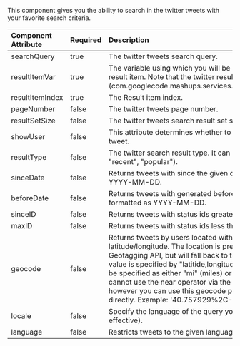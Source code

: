 This component gives you the ability to search in the twitter tweets with your favorite search criteria.

| Component Attribute   | Required | Description | Default value |
|:----------------------|:---------|:------------|:--------------|
| searchQuery | true | The twitter tweets search query. | NA |
| resultItemVar | true | The variable using which you will be able to access the twitter tweets result item. Note that the twitter result item is of type (com.googlecode.mashups.services.twitter.api.TwitterSearchResultItem). | NA |
| resultItemIndex | true | The Result item index. | NA |
| pageNumber | false | The twitter tweets page number. | 1 |
| resultSetSize | false | The twitter tweets search result set size. | 10 |
| showUser | false | This attribute determines whether to display the user that published the tweet. | true |
| resultType | false | The twitter search result type. It can have one of three values ("mixed", "recent", "popular"). | "recent" |
| sinceDate | false | Returns tweets with since the given date. Date should be formatted as YYYY-MM-DD. | NA |
| beforeDate | false | Returns tweets with generated before the given date.  Date should be formatted as YYYY-MM-DD. | NA |
| sinceID | false | Returns tweets with status ids greater than the given id. | NA |
| maxID | false | Returns tweets with status ids less than the given id. | NA |
| geocode | false | Returns tweets by users located within a given radius of the given latitude/longitude. The location is preferentially taking from the Geotagging API, but will fall back to their Twitter profile. The parameter value is specified by "latitide,longitude,radius", where radius units must be specified as either "mi" (miles) or "km" (kilometers). Note that you cannot use the near operator via the API to geocode arbitrary locations; however you can use this geocode parameter to search near geocodes directly. Example: '40.757929%2C-73.985506%2C25km'. | NA |
| locale | false | Specify the language of the query you are sending (only ja is currently effective). | NA |
| language | false | Restricts tweets to the given language, given by an ISO 639-1 code. | NA |